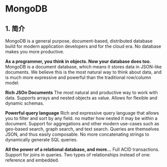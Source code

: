 # MongoDB

## 1. 简介

MongoDB is a general purpose, document-based, distributed database build for modern application developers and for the cloud era. No database makes you more productive.

**As a programmer, you think in objects. Now your database does too.** MongoDB is a document database, which means it stores data in JSON-like documents. We believe this is the most natural way to think about data, and is much more expressive and powerful than the traditional row/column model.

**Rich JSOn Documents** The most natural and productive way to work with data. Supports arrays and nested objects as value. Allows for flexible and dynamic schemas.

**Powerful query language** Rich and expressive query language that allows you to filter and sort by any field. no matter how nested it may be within a document. Support for aggregations and other modern use-cases such as geo-based search, graph search, and text search. Queries are themselves JSON, and thus easily composable. No more concatenating strings to dynamically generate SQL queries.

**All the power of a relational database, and more...** Full ACID transactions. Support for joins in queries. Two types of relationships instead of one: reference and embedded.
